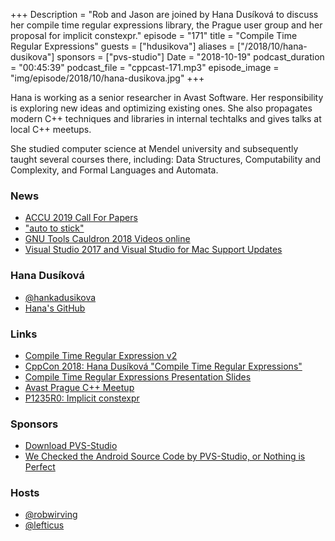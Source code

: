 +++
Description = "Rob and Jason are joined by Hana Dusíková to discuss her compile time regular expressions library, the Prague user group and her proposal for implicit constexpr."
episode = "171"
title = "Compile Time Regular Expressions"
guests = ["hdusikova"]
aliases = ["/2018/10/hana-dusikova"]
sponsors = ["pvs-studio"]
Date = "2018-10-19"
podcast_duration = "00:45:39"
podcast_file = "cppcast-171.mp3"
episode_image = "img/episode/2018/10/hana-dusikova.jpg"
+++

Hana is working as a senior researcher in Avast Software. Her responsibility is exploring new ideas and optimizing existing ones. She also propagates modern C++ techniques and libraries in internal techtalks and gives talks at local C++ meetups. 

She studied computer science at Mendel university and subsequently taught several courses there, including: Data Structures, Computability and Complexity, and Formal Languages and Automata.

### News ###

 - [ACCU 2019 Call For Papers](https://cfp.conference.accu.org/)
 - ["auto to stick"](https://www.fluentcpp.com/2018/09/28/auto-stick-changing-style/)
 - [GNU Tools Cauldron 2018 Videos online](https://www.reddit.com/r/cpp/comments/9ldk8a/gnu_tools_cauldron_2018_videos/)
 - [Visual Studio 2017 and Visual Studio for Mac Support Updates](https://blogs.msdn.microsoft.com/visualstudio/2018/10/05/visual-studio-2017-and-visual-studio-for-mac-support-updates/)

### Hana Dusíková ###

 - [@hankadusikova](https://twitter.com/hankadusikova)
 - [Hana's GitHub](https://github.com/hanickadot)

### Links ###

 - [Compile Time Regular Expression v2](https://github.com/hanickadot/compile-time-regular-expressions)
 - [CppCon 2018: Hana Dusíková "Compile Time Regular Expressions"](https://www.youtube.com/watch?v=ekdWbrLXM7I)
 - [Compile Time Regular Expressions Presentation Slides](https://www.hanicka.net/ctre/#/)
 - [Avast Prague C++ Meetup](https://www.meetup.com/avast-prague-cpp/)
 - [P1235R0: Implicit constexpr](http://open-std.org/JTC1/SC22/WG21/docs/papers/2018/p1235r0.pdf)

### Sponsors ###

- [Download PVS-Studio](https://www.viva64.com/en/pvs-studio-download/)
- [We Checked the Android Source Code by PVS-Studio, or Nothing is Perfect](https://www.viva64.com/en/b/0579/)

### Hosts ###

- [@robwirving](https://twitter.com/robwirving)
- [@lefticus](https://twitter.com/lefticus)

